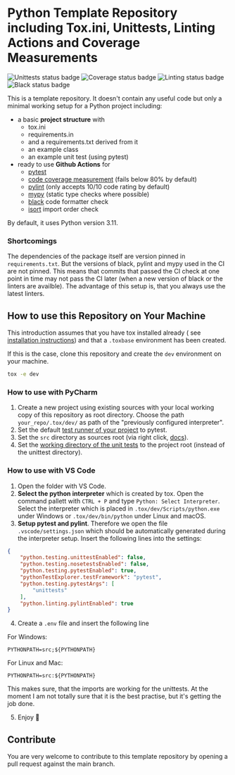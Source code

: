 # Python Template Repository including Tox.ini, Unittests, Linting Actions and Coverage Measurements

<!--- you need to replace the `organization/repo_name` in the status badge URLs --->

![Unittests status badge](https://github.com/Hochfrequenz/python_template_repository/workflows/Unittests/badge.svg)
![Coverage status badge](https://github.com/Hochfrequenz/python_template_repository/workflows/Coverage/badge.svg)
![Linting status badge](https://github.com/Hochfrequenz/python_template_repository/workflows/Linting/badge.svg)
![Black status badge](https://github.com/Hochfrequenz/python_template_repository/workflows/Black/badge.svg)

This is a template repository. It doesn't contain any useful code but only a minimal working setup for a Python project including:

- a basic **project structure** with
  - tox.ini
  - requirements.in
  - and a requirements.txt derived from it
  - an example class
  - an example unit test (using pytest)
- ready to use **Github Actions** for
  - [pytest](https://pytest.org)
  - [code coverage measurement](https://coverage.readthedocs.io) (fails below 80% by default)
  - [pylint](https://pylint.org/) (only accepts 10/10 code rating by default)
  - [mypy](https://github.com/python/mypy) (static type checks where possible)
  - [black](https://github.com/psf/black) code formatter check
  - [isort](https://pycqa.github.io/isort/) import order check
  

By default, it uses Python version 3.11.

### Shortcomings
The dependencies of the package itself are version pinned in `requirements.txt`.
But the versions of black, pylint and mypy used in the CI are not pinned.
This means that commits that passed the CI check at one point in time may not pass the CI later (when a new version of black or the linters are availble).
The advantage of this setup is, that you always use the latest linters.

## How to use this Repository on Your Machine

This introduction assumes that you have tox installed already (
see [installation instructions](https://tox.readthedocs.io/en/latest/install.html)) and that a `.toxbase` environment
has been created.

If this is the case, clone this repository and create the `dev` environment on your machine.

```bash
tox -e dev
```

### How to use with PyCharm

1. Create a new project using existing sources with your local working copy of this repository as root directory. Choose
   the path `your_repo/.tox/dev/` as path of the "previously configured interpreter".
2. Set the
   default [test runner of your project](https://www.jetbrains.com/help/pycharm/choosing-your-testing-framework.html) to
   pytest.
3. Set the `src` directory as sources root (via right click, [docs](https://www.jetbrains.com/help/pycharm/content-root.html)).
4. Set
   the [working directory of the unit tests](https://www.jetbrains.com/help/pycharm/creating-run-debug-configuration-for-tests.html)
   to the project root (instead of the unittest directory).

### How to use with VS Code

1. Open the folder with VS Code.
2. **Select the python interpreter** which is created by tox. Open the command pallett with `CTRL + P` and type `Python: Select Interpreter`. Select the interpreter which is placed in `.tox/dev/Scripts/python.exe` under Windows or `.tox/dev/bin/python` under Linux and macOS.
3. **Setup pytest and pylint**. Therefore we open the file `.vscode/settings.json` which should be automatically generated during the interpreter setup. Insert the following lines into the settings:

```json
{
    "python.testing.unittestEnabled": false,
    "python.testing.nosetestsEnabled": false,
    "python.testing.pytestEnabled": true,
    "pythonTestExplorer.testFramework": "pytest",
    "python.testing.pytestArgs": [
        "unittests"
    ],
    "python.linting.pylintEnabled": true
}
```
4. Create a `.env` file and insert the following line

For Windows:
```
PYTHONPATH=src;${PYTHONPATH}
```
For Linux and Mac:
```
PYTHONPATH=src:${PYTHONPATH}
```
This makes sure, that the imports are working for the unittests.
At the moment I am not totally sure that it is the best practise, but it's getting the job done.

5. Enjoy 🤗

## Contribute

You are very welcome to contribute to this template repository by opening a pull request against the main branch.
